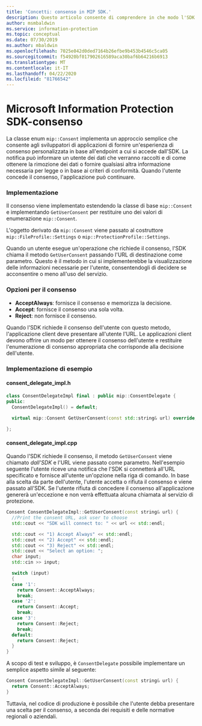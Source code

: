 ```yaml
---
title: 'Concetti: consenso in MIP SDK.'
description: Questo articolo consente di comprendere in che modo l'SDK MIP implementa i flussi di consenso per consentire agli utenti di accettare la connessione al servizio RMS.
author: msmbaldwin
ms.service: information-protection
ms.topic: conceptual
ms.date: 07/30/2019
ms.author: mbaldwin
ms.openlocfilehash: 7025e042d0ded7164b26efbe9b453b4546c5ca05
ms.sourcegitcommit: f54920bf017902616589aca30baf6b64216b6913
ms.translationtype: MT
ms.contentlocale: it-IT
ms.lasthandoff: 04/22/2020
ms.locfileid: "81766542"
---
```

# <a name="microsoft-information-protection-sdk---consent"></a>Microsoft Information Protection SDK-consenso

La classe enum `mip::Consent` implementa un approccio semplice che consente agli sviluppatori di applicazioni di fornire un'esperienza di consenso personalizzata in base all'endpoint a cui si accede dall'SDK. La notifica può informare un utente dei dati che verranno raccolti e di come ottenere la rimozione dei dati o fornire qualsiasi altra informazione necessaria per legge o in base ai criteri di conformità. Quando l'utente concede il consenso, l'applicazione può continuare. 

### <a name="implementation"></a>Implementazione

Il consenso viene implementato estendendo la classe di base `mip::Consent` e implementando `GetUserConsent` per restituire uno dei valori di enumerazione `mip::Consent`. 

L'oggetto derivato da `mip::Consent` viene passato al costruttore `mip::FileProfile::Settings` o `mip::ProtectionProfile::Settings`.

Quando un utente esegue un'operazione che richiede il consenso, l'SDK chiama il metodo `GetUserConsent` passando l'URL di destinazione come parametro. Questo è il metodo in cui si implementerebbe la visualizzazione delle informazioni necessarie per l'utente, consentendogli di decidere se acconsentire o meno all'uso del servizio. 

### <a name="consent-options"></a>Opzioni per il consenso

- **AcceptAlways**: fornisce il consenso e memorizza la decisione.
- **Accept**: fornisce il consenso una sola volta.
- **Reject**: non fornisce il consenso.

Quando l'SDK richiede il consenso dell'utente con questo metodo, l'applicazione client deve presentare all'utente l'URL. Le applicazioni client devono offrire un modo per ottenere il consenso dell'utente e restituire l'enumerazione di consenso appropriata che corrisponde alla decisione dell'utente.

### <a name="sample-implementation"></a>Implementazione di esempio

#### <a name="consent_delegate_implh"></a>consent_delegate_impl.h

```cpp
class ConsentDelegateImpl final : public mip::ConsentDelegate {
public:
  ConsentDelegateImpl() = default;
  
  virtual mip::Consent GetUserConsent(const std::string& url) override;

};
```

#### <a name="consent_delegate_implcpp"></a>consent_delegate_impl.cpp

Quando l'SDK richiede il consenso, il metodo `GetUserConsent` viene chiamato *dall'SDK* e l'URL viene passato come parametro. Nell'esempio seguente l'utente riceve una notifica che l'SDK si connetterà all'URL specificato e fornisce all'utente un'opzione nella riga di comando. In base alla scelta da parte dell'utente, l'utente accetta o rifiuta il consenso e viene passato all'SDK. Se l'utente rifiuta di concedere il consenso all'applicazione genererà un'eccezione e non verrà effettuata alcuna chiamata al servizio di protezione. 

```cpp
Consent ConsentDelegateImpl::GetUserConsent(const string& url) {
  //Print the consent URL, ask user to choose
  std::cout << "SDK will connect to: " << url << std::endl;

  std::cout << "1) Accept Always" << std::endl;
  std::cout << "2) Accept" << std::endl;
  std::cout << "3) Reject" << std::endl;
  std::cout << "Select an option: ";
  char input;
  std::cin >> input;

  switch (input)
  {
  case '1':
    return Consent::AcceptAlways;
    break;
  case '2':
    return Consent::Accept;
    break;
  case '3':
    return Consent::Reject;
    break;
  default:
    return Consent::Reject;
  }  
}
```

A scopo di test e sviluppo, è `ConsentDelegate` possibile implementare un semplice aspetto simile al seguente:

```cpp
Consent ConsentDelegateImpl::GetUserConsent(const string& url) {
  return Consent::AcceptAlways;
}
```

Tuttavia, nel codice di produzione è possibile che l'utente debba presentare una scelta per il consenso, a seconda dei requisiti e delle normative regionali o aziendali. 